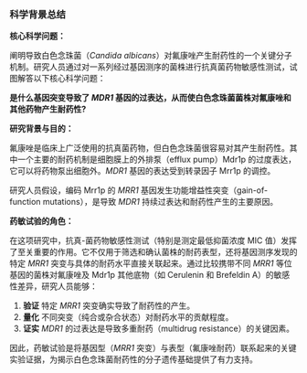 
### 科学背景总结

**核心科学问题：**

阐明导致白色念珠菌（*Candida albicans*）对氟康唑产生耐药性的一个关键分子机制。研究人员通过对一系列经过基因测序的菌株进行抗真菌药物敏感性测试，试图解答以下核心科学问题：

**是什么基因突变导致了 *MDR1* 基因的过表达，从而使白色念珠菌菌株对氟康唑和其他药物产生耐药性?**

**研究背景与目的：**

氟康唑是临床上广泛使用的抗真菌药物，但白色念珠菌很容易对其产生耐药性。其中一个主要的耐药机制是细胞膜上的外排泵（efflux pump）Mdr1p 的过度表达，它可以将药物泵出细胞外。*MDR1* 基因的表达受到转录因子 Mrr1p 的调控。

研究人员假设，编码 Mrr1p 的 *MRR1* 基因发生功能增益性突变（gain-of-function mutations），是导致 *MDR1* 持续过表达和耐药性产生的主要原因。

**药敏试验的角色：**

在这项研究中，抗真-菌药物敏感性测试（特别是测定最低抑菌浓度 MIC 值）发挥了至关重要的作用。它不仅用于筛选和确认菌株的耐药表型，还将基因测序发现的特定 *MRR1* 突变与具体的耐药水平直接关联起来。通过比较携带不同 *MRR1* 等位基因的菌株对氟康唑及 Mdr1p 其他底物（如 Cerulenin 和 Brefeldin A）的敏感性差异，研究人员能够：

1.  **验证** 特定 *MRR1* 突变确实导致了耐药性的产生。
2.  **量化** 不同突变（纯合或杂合状态）对耐药水平的贡献程度。
3.  **证实** *MDR1* 的过表达是导致多重耐药（multidrug resistance）的关键因素。

因此，药敏试验是将基因型（*MRR1* 突变）与表型（氟康唑耐药）联系起来的关键实验证据，为揭示白色念珠菌耐药性的分子遗传基础提供了有力支持。
